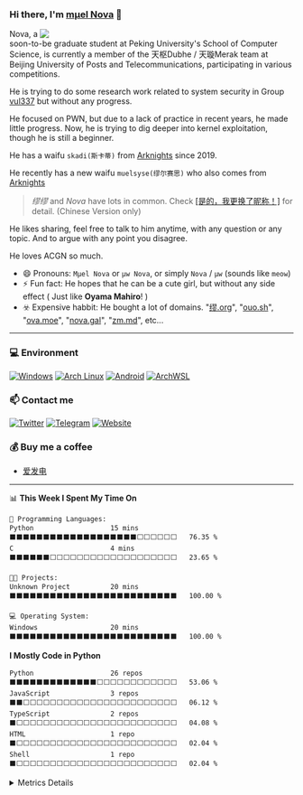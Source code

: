 ### Hi there, I'm [mμel Nova](https://nova.gal) 👋

<img align="right" width="450" src="https://cdn.jsdelivr.net/gh/Nova-Noir/Nova-Noir/立绘_缪尔赛思_1.png">

Nova, a soon-to-be graduate student at Peking University's School of Computer Science, is currently a member of the 天枢Dubhe / 天璇Merak team at Beijing University of Posts and Telecommunications, participating in various competitions.

He is trying to do some research work related to system security in Group [vul337](https://netsec.ccert.edu.cn/chs/vul337) but without any progress.

He focused on PWN, but due to a lack of practice in recent years, he made little progress. Now, he is trying to dig deeper into kernel exploitation, though he is still a beginner.

He has a waifu `skadi(斯卡蒂)` from [Arknights](https://ak.hypergryph.com/) since 2019.

He recently has a new waifu `muelsyse(缪尔赛思)` who also comes from [Arknights](https://ak.hypergryph.com/)
> *缪缪* and *Nova* have lots in common. Check [\[是的，我更换了昵称！\]](https://nova.gal/blog/%E6%98%AF%E7%9A%84-%E6%88%91%E6%9B%B4%E6%8D%A2%E4%BA%86%E6%98%B5%E7%A7%B0) for detail. (Chinese Version only)

He likes sharing, feel free to talk to him anytime, with any question or any topic. And to argue with any point you disagree. 

He loves ACGN so much.

- 😄 Pronouns: `Mμel Nova` or `μw Nova`, or simply `Nova` / `μw` (sounds like `meow`)
- ⚡ Fun fact: He hopes that he can be a cute girl, but without any side effect ( Just like **Oyama Mahiro**! )
- ☣️ Expensive habbit: He bought a lot of domains. "[缪.org](https://xn--qq0a.org)", "[ouo.sh](https://ouo.sh)", "[ova.moe](https://ova.moe)", "[nova.gal](https://nova.gal)", "[zm.md](https://zm.md)", etc...

---


### 💻 Environment
[![Windows](https://img.shields.io/badge/Windows-00BBFF?style=flat-square&logo=.env&logoColor=FFFFFF&labelColor=00BBFF)](https://www.microsoft.com/windows11)
[![Arch Linux](https://img.shields.io/badge/Arch%20Linux-008BFF?style=flat-square&logo=arch-linux&logoColor=FFFFFF&labelColor=008BFF)](https://archlinux.org)
[![Android](https://img.shields.io/badge/Android-00C000?style=flat-square&logo=android&logoColor=FFFFFF&labelColor=00C000)](https://www.android.com/android-14/)
[![ArchWSL](https://img.shields.io/badge/ArchWSL-4A90E2?style=flat-square&logo=arch-linux&logoColor=FFFFFF&labelColor=4A90E2)](https://github.com/yuk7/ArchWSL)


### 📫 Contact me
[![Twitter](https://img.shields.io/twitter/follow/NovaNoir_?style=flat-square&color=1da1f2&label=%40MuEl-Nova&logo=x&logoColor=FFFFFF&labelColor=1DA1F2)](https://x.com/NovaNoir_)
[![Telegram](https://img.shields.io/badge/%40MuEl-Nova-0088CC?style=flat-square&logo=telegram&logoColor=FFFFFF&labelColor=0088CC)](https://t.me/DarkHoshi)
[![Website](https://img.shields.io/badge/Website-FFA8BE?style=flat-square&logo=google-chrome&logoColor=FFFFFF&labelColor=FFA8BE)](https://nova.gal)

### 💰 Buy me a coffee
* [爱发电](https://afdian.net/a/NovaNo1r)

---


<!--START_SECTION:waka-->
📊 **This Week I Spent My Time On** 

```text
💬 Programming Languages: 
Python                   15 mins             ⬛⬛⬛⬛⬛⬛⬛⬛⬛⬛⬛⬛⬛⬛⬛⬛⬛⬛⬛⬜⬜⬜⬜⬜⬜   76.35 % 
C                        4 mins              ⬛⬛⬛⬛⬛⬛⬜⬜⬜⬜⬜⬜⬜⬜⬜⬜⬜⬜⬜⬜⬜⬜⬜⬜⬜   23.65 % 

🐱‍💻 Projects: 
Unknown Project          20 mins             ⬛⬛⬛⬛⬛⬛⬛⬛⬛⬛⬛⬛⬛⬛⬛⬛⬛⬛⬛⬛⬛⬛⬛⬛⬛   100.00 % 

💻 Operating System: 
Windows                  20 mins             ⬛⬛⬛⬛⬛⬛⬛⬛⬛⬛⬛⬛⬛⬛⬛⬛⬛⬛⬛⬛⬛⬛⬛⬛⬛   100.00 % 
```

**I Mostly Code in Python** 

```text
Python                   26 repos            ⬛⬛⬛⬛⬛⬛⬛⬛⬛⬛⬛⬛⬛⬜⬜⬜⬜⬜⬜⬜⬜⬜⬜⬜⬜   53.06 % 
JavaScript               3 repos             ⬛⬛⬜⬜⬜⬜⬜⬜⬜⬜⬜⬜⬜⬜⬜⬜⬜⬜⬜⬜⬜⬜⬜⬜⬜   06.12 % 
TypeScript               2 repos             ⬛⬜⬜⬜⬜⬜⬜⬜⬜⬜⬜⬜⬜⬜⬜⬜⬜⬜⬜⬜⬜⬜⬜⬜⬜   04.08 % 
HTML                     1 repo              ⬛⬜⬜⬜⬜⬜⬜⬜⬜⬜⬜⬜⬜⬜⬜⬜⬜⬜⬜⬜⬜⬜⬜⬜⬜   02.04 % 
Shell                    1 repo              ⬛⬜⬜⬜⬜⬜⬜⬜⬜⬜⬜⬜⬜⬜⬜⬜⬜⬜⬜⬜⬜⬜⬜⬜⬜   02.04 % 
```




<!--END_SECTION:waka-->

<details>
<summary> Metrics Details </summary>

<img align="top" width="50%" src="./github-metrics.svg" />

</details>
